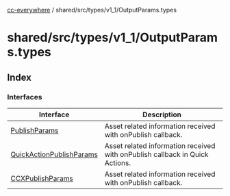[cc-everywhere](../../../../../index.md) / shared/src/types/v1\_1/OutputParams.types

# shared/src/types/v1\_1/OutputParams.types

## Index

### Interfaces

| Interface | Description |
| ------ | ------ |
| [PublishParams](interfaces/PublishParams.md) | Asset related information received with onPublish callback. |
| [QuickActionPublishParams](interfaces/QuickActionPublishParams.md) | Asset related information received with onPublish callback in Quick Actions. |
| [CCXPublishParams](interfaces/CCXPublishParams.md) | Asset related information received with onPublish callback. |
